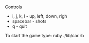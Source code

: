Controls
* i, j, k, l - up, left, down, righ
* spacebar - shots
* q - quit

To start the game type:
  ruby ./lib/car.rb
